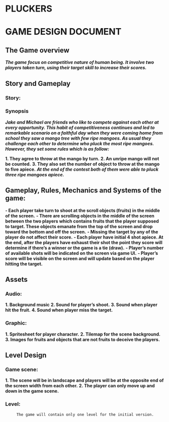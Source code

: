 # PLUCKERS

# GAME DESIGN DOCUMENT

## The Game overview

**_The game focus on competitive nature of human being. It involve two players taken turn, using their target skill to increase their scores._**

## Story and Gameplay

### Story:

### Synopsis

**_Jake and Michael are friends who like to compete against each other at every opportunity. This habit of competitiveness continues and led to remarkable scenario on a faithful day when they were coming home from school they saw a mango tree with few ripe mangoes. As usual they challenge each other to determine who pluck the most ripe mangoes. However, they set some rules which is as follow:_**

**1. They agree to throw at the mango by turn.**
**2. An unripe mango will not be counted.**
**3. They also set the number of object to throw at the mango to five apiece.**
**_At the end of the contest both of them were able to pluck three ripe mangoes apiece._**

## Gameplay, Rules, Mechanics and Systems of the game:

**- Each player take turn to shoot at the scroll objects (fruits) in the middle of the screen.**
**- There are scrolling objects in the middle of the screen between the two players which contains fruits that the player supposed to target. These objects emanate from the top of the screen and drop toward the bottom and off the screen.**
**- Missing the target by any of the player do not affect their score.**
**- Each player have initial 4 shot apiece. At the end, after the players have exhaust their shot the point they score will determine if there’s a winner or the game is a tie (draw).**
**- Player’s number of available shots will be indicated on the screen via game UI.**
**- Player’s score will be visible on the screen and will update based on the player hitting the target.**

## Assets

### Audio:

**1. Background music**
**2. Sound for player’s shoot.**
**3. Sound when player hit the fruit.**
**4. Sound when player miss the target.**

### Graphic:

**1. Spritesheet for player character.**
**2. Tilemap for the scene background.**
**3. Images for fruits and objects that are not fruits to deceive the players.**

## Level Design

### Game scene:

**1. The scene will be in landscape and players will be at the opposite end of the screen width from each other.**
**2. The player can only move up and down in the game scene.**

### Level:

         The game will contain only one level for the initial version.
